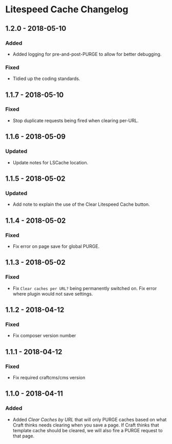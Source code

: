 # Litespeed Cache Changelog

## 1.2.0 - 2018-05-10
### Added
- Added logging for pre-and-post-PURGE to allow for better debugging.

### Fixed
- Tidied up the coding standards.

## 1.1.7 - 2018-05-10
### Fixed
- Stop duplicate requests being fired when clearing per-URL.

## 1.1.6 - 2018-05-09
### Updated
- Update notes for LSCache location.

## 1.1.5 - 2018-05-02
### Updated
- Add note to explain the use of the Clear Litespeed Cache button.

## 1.1.4 - 2018-05-02
### Fixed
- Fix error on page save for global PURGE.

## 1.1.3 - 2018-05-02
### Fixed
- Fix `Clear caches per URL?` being permanently switched on. Fix error where plugin would not save settings.

## 1.1.2 - 2018-04-12
### Fixed
- Fix composer version number

## 1.1.1 - 2018-04-12
### Fixed
- Fix required craftcms/cms version


## 1.1.0 - 2018-04-11
### Added
- Added _Clear Caches by URL_ that will only PURGE caches based on what Craft thinks needs clearing when you save a page. If Craft thinks that template cache should be cleared, we will also fire a PURGE request to that page.
